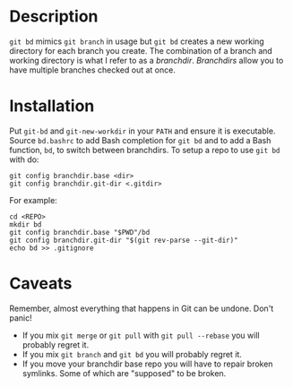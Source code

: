 # Description

`git bd` mimics `git branch` in usage but `git bd` creates a new working directory for each branch you create.  The combination of a branch and working directory is what I refer to as a *branchdir*.  *Branchdirs* allow you to have multiple branches checked out at once.

# Installation

Put `git-bd` and `git-new-workdir` in your `PATH` and ensure it is executable.
Source `bd.bashrc` to add Bash completion for `git bd` and to add a Bash function, `bd`, to switch between branchdirs.
To setup a repo to use `git bd` with do:

    git config branchdir.base <dir>
    git config branchdir.git-dir <.gitdir>

For example:

    cd <REPO>
    mkdir bd
    git config branchdir.base "$PWD"/bd
    git config branchdir.git-dir "$(git rev-parse --git-dir)"
    echo bd >> .gitignore

# Caveats

Remember, almost everything that happens in Git can be undone. Don't panic!

- If you mix `git merge` or `git pull` with `git pull --rebase` you will probably regret it.
- If you mix `git branch` and `git bd` you will probably regret it.
- If you move your branchdir base repo you will have to repair broken symlinks. Some of which are "supposed" to be broken.
